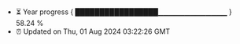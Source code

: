 - ⏳ Year progress { █████████████████▁▁▁▁▁▁▁▁▁▁▁▁▁ } 58.24 %
- ⏰ Updated on Thu, 01 Aug 2024 03:22:26 GMT

